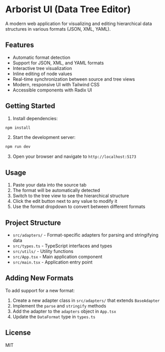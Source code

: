 # Arborist UI (Data Tree Editor)

A modern web application for visualizing and editing hierarchical data structures in various formats (JSON, XML, YAML).

## Features

- Automatic format detection
- Support for JSON, XML, and YAML formats
- Interactive tree visualization
- Inline editing of node values
- Real-time synchronization between source and tree views
- Modern, responsive UI with Tailwind CSS
- Accessible components with Radix UI

## Getting Started

1. Install dependencies:
```bash
npm install
```

2. Start the development server:
```bash
npm run dev
```

3. Open your browser and navigate to `http://localhost:5173`

## Usage

1. Paste your data into the source tab
2. The format will be automatically detected
3. Switch to the tree view to see the hierarchical structure
4. Click the edit button next to any value to modify it
5. Use the format dropdown to convert between different formats

## Project Structure

- `src/adapters/` - Format-specific adapters for parsing and stringifying data
- `src/types.ts` - TypeScript interfaces and types
- `src/utils/` - Utility functions
- `src/App.tsx` - Main application component
- `src/main.tsx` - Application entry point

## Adding New Formats

To add support for a new format:

1. Create a new adapter class in `src/adapters/` that extends `BaseAdapter`
2. Implement the `parse` and `stringify` methods
3. Add the adapter to the `adapters` object in `App.tsx`
4. Update the `DataFormat` type in `types.ts`

## License

MIT
